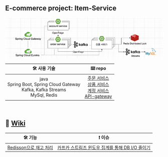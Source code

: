 ## E-commerce project: Item-Service

![](/_img/e_commerce_240218.png)
<br>

| 🛠️ 사용 기술 | ⌨️ repo |
| :---------------: | :-------------: |
| java<br>Spring Boot, Spring Cloud Gateway<br>Kafka, Kafka Streams<br>MySql, Redis | <a href='https://github.com/nayoung8142/Order-service'>주문 서비스</a><br><a href='https://github.com/nayoung8142/Item-service'>상품 서비스</a></br><a href='https://github.com/nayoung8142/Account-service'>계정 서비스</a><br><a href='https://github.com/nayoung8142/API-gateway-service'>API-gateway</a> |

<br/>

## 📑 [Wiki](https://github.com/nayoung8142/Order-service/wiki)

| 🛠️ 기능 | ❗️ 이슈 |
| :---------------: | :-------------: |
| <a href='https://github.com/nayoung8142/Item-service/wiki/Redisson%EC%9C%BC%EB%A1%9C-%EC%9E%AC%EA%B3%A0-%EC%B2%98%EB%A6%AC'>Redisson으로 재고 처리</a> | <a href='https://github.com/nayoung8142/Item-service/wiki/%EC%B9%B4%ED%94%84%EC%B9%B4-%EC%8A%A4%ED%8A%B8%EB%A6%BC%EC%A6%88-%EC%9C%88%EB%8F%84%EC%9A%B0-%EC%A7%91%EA%B3%84%EB%A5%BC-%ED%86%B5%ED%95%B4-DB-%EC%A0%91%EA%B7%BC-%EC%A4%84%EC%9D%B4%EA%B8%B0'>카프카 스트림즈 윈도우 집계를 통해 DB I/O 줄이기</a> |